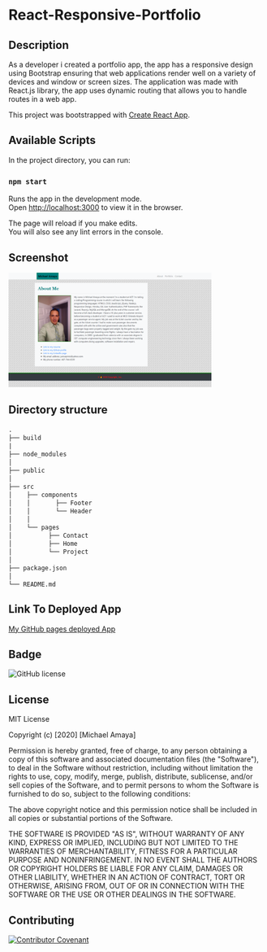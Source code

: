 # React-Responsive-Portfolio

## Description 
As a developer i created a portfolio app, the app has a responsive design using Bootstrap ensuring that web applications render well on a variety of devices and window or screen sizes. The application was made with React.js library, the app uses dynamic routing that allows you to handle routes in a web app.  

This project was bootstrapped with [Create React App](https://github.com/facebook/create-react-app).

## Available Scripts

In the project directory, you can run:

### `npm start`

Runs the app in the development mode.<br />
Open [http://localhost:3000](http://localhost:3000) to view it in the browser.

The page will reload if you make edits.<br />
You will also see any lint errors in the console.

## Screenshot 
<img src ="./src/pages/images/screenshot.png" width="400">

## Directory structure
```
.
├── build
|
├── node_modules
│ 
├── public
│
├── src
│    ├── components
│    │       ├── Footer
│    │       └── Header
│    │   
│    └── pages
│          ├── Contact
│          ├── Home
│          └── Project
│      
├── package.json
│
└── README.md   
```

## Link To Deployed App
<a href="http://eradicador.github.io/React-Responsive-Portfolio/" target="_blank">My GitHub pages deployed App</a> 

## Badge
![GitHub license](https://img.shields.io/badge/license-MIT-brightgreen)

## License

MIT License

Copyright (c) [2020] [Michael Amaya]

Permission is hereby granted, free of charge, to any person obtaining a copy
of this software and associated documentation files (the "Software"), to deal
in the Software without restriction, including without limitation the rights
to use, copy, modify, merge, publish, distribute, sublicense, and/or sell
copies of the Software, and to permit persons to whom the Software is
furnished to do so, subject to the following conditions:

The above copyright notice and this permission notice shall be included in all
copies or substantial portions of the Software.

THE SOFTWARE IS PROVIDED "AS IS", WITHOUT WARRANTY OF ANY KIND, EXPRESS OR
IMPLIED, INCLUDING BUT NOT LIMITED TO THE WARRANTIES OF MERCHANTABILITY,
FITNESS FOR A PARTICULAR PURPOSE AND NONINFRINGEMENT. IN NO EVENT SHALL THE
AUTHORS OR COPYRIGHT HOLDERS BE LIABLE FOR ANY CLAIM, DAMAGES OR OTHER
LIABILITY, WHETHER IN AN ACTION OF CONTRACT, TORT OR OTHERWISE, ARISING FROM,
OUT OF OR IN CONNECTION WITH THE SOFTWARE OR THE USE OR OTHER DEALINGS IN THE
SOFTWARE.

## Contributing
[![Contributor Covenant](https://img.shields.io/badge/Contributor%20Covenant-v2.0%20adopted-ff69b4.svg)](code_of_conduct.md)
